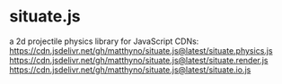 # situate.js
a 2d projectile physics library for JavaScript
CDNs:<br />
https://cdn.jsdelivr.net/gh/matthyno/situate.js@latest/situate.physics.js <br />
https://cdn.jsdelivr.net/gh/matthyno/situate.js@latest/situate.render.js <br />
https://cdn.jsdelivr.net/gh/matthyno/situate.js@latest/situate.io.js <br />
